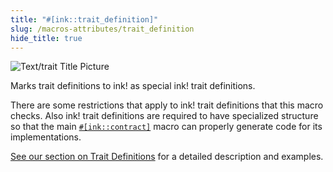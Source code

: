 ```yaml
---
title: "#[ink::trait_definition]"
slug: /macros-attributes/trait_definition
hide_title: true
---
```


![Text/trait Title Picture](/img/title/text/trait.svg)

Marks trait definitions to ink! as special ink! trait definitions.

There are some restrictions that apply to ink! trait definitions that this macro checks.
Also ink! trait definitions are required to have specialized structure so that
the main [`#[ink::contract]`](./contract.md) macro can properly generate code
for its implementations.

[See our section on Trait Definitions](../basics/trait-definitions.md) for a detailed description and examples.

